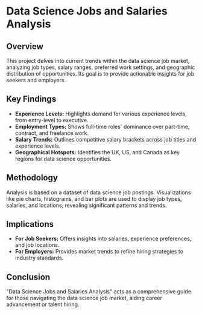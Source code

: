 # Data Science Jobs and Salaries Analysis

## Overview
This project delves into current trends within the data science job market, analyzing job types, salary ranges, preferred work settings, and geographic distribution of opportunities. Its goal is to provide actionable insights for job seekers and employers.

## Key Findings
- **Experience Levels:** Highlights demand for various experience levels, from entry-level to executive.
- **Employment Types:** Shows full-time roles' dominance over part-time, contract, and freelance work.
- **Salary Trends:** Outlines competitive salary brackets across job titles and experience levels.
- **Geographical Hotspots:** Identifies the UK, US, and Canada as key regions for data science opportunities.

## Methodology
Analysis is based on a dataset of data science job postings. Visualizations like pie charts, histograms, and bar plots are used to display job types, salaries, and locations, revealing significant patterns and trends.

## Implications
- **For Job Seekers:** Offers insights into salaries, experience preferences, and job locations.
- **For Employers:** Provides market trends to refine hiring strategies to industry standards.

## Conclusion
"Data Science Jobs and Salaries Analysis" acts as a comprehensive guide for those navigating the data science job market, aiding career advancement or talent hiring.
